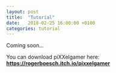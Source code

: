 ```yaml
---
layout: post
title:  "Tutorial"
date:   2018-02-25 16:00:00 +0100
categories: tutorial
---
```


Coming soon...

You can download piXXelgamer here: **https://rogerboesch.itch.io/pixxelgamer**
